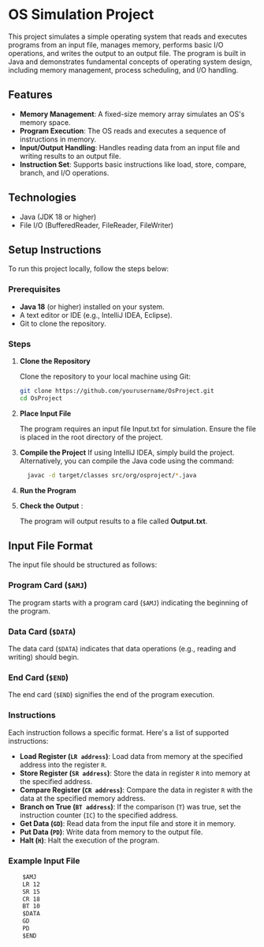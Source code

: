 # OS Simulation Project

This project simulates a simple operating system that reads and executes programs from an input file, manages memory, performs basic I/O operations, and writes the output to an output file. The program is built in Java and demonstrates fundamental concepts of operating system design, including memory management, process scheduling, and I/O handling.

## Features

- **Memory Management**: A fixed-size memory array simulates an OS's memory space.
- **Program Execution**: The OS reads and executes a sequence of instructions in memory.
- **Input/Output Handling**: Handles reading data from an input file and writing results to an output file.
- **Instruction Set**: Supports basic instructions like load, store, compare, branch, and I/O operations.

## Technologies

- Java (JDK 18 or higher)
- File I/O (BufferedReader, FileReader, FileWriter)

## Setup Instructions

To run this project locally, follow the steps below:

### Prerequisites

- **Java 18** (or higher) installed on your system.
- A text editor or IDE (e.g., IntelliJ IDEA, Eclipse).
- Git to clone the repository.

### Steps

1. **Clone the Repository**

   Clone the repository to your local machine using Git:

   ```bash
   git clone https://github.com/yourusername/OsProject.git
   cd OsProject
2. **Place Input File**

   The program requires an input file Input.txt for simulation. Ensure the file is placed in the root directory of the project.

3. **Compile the Project**
  If using IntelliJ IDEA, simply build the project. Alternatively, you can compile the Java code using the command:
   ```bash
     javac -d target/classes src/org/osproject/*.java
4. **Run the Program**
5. **Check the Output** :

   The program will output results to a file called **Output.txt**.

## Input File Format

The input file should be structured as follows:

### Program Card (`$AMJ`)

The program starts with a program card (`$AMJ`) indicating the beginning of the program.

### Data Card (`$DATA`)

The data card (`$DATA`) indicates that data operations (e.g., reading and writing) should begin.

### End Card (`$END`)

The end card (`$END`) signifies the end of the program execution.

### Instructions

Each instruction follows a specific format. Here's a list of supported instructions:

- **Load Register (`LR address`)**: Load data from memory at the specified address into the register `R`.
- **Store Register (`SR address`)**: Store the data in register `R` into memory at the specified address.
- **Compare Register (`CR address`)**: Compare the data in register `R` with the data at the specified memory address.
- **Branch on True (`BT address`)**: If the comparison (`T`) was true, set the instruction counter (`IC`) to the specified address.
- **Get Data (`GD`)**: Read data from the input file and store it in memory.
- **Put Data (`PD`)**: Write data from memory to the output file.
- **Halt (`H`)**: Halt the execution of the program.

 ### Example Input File
```txt
    $AMJ
    LR 12
    SR 15
    CR 18
    BT 10
    $DATA
    GD
    PD
    $END
